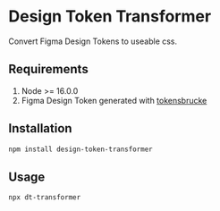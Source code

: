 # Design Token Transformer

Convert Figma Design Tokens to useable css.

## Requirements

1. Node >= 16.0.0
2. Figma Design Token generated with [tokensbrucke](https://www.figma.com/community/plugin/1254538877056388290/tokensbrucke)

## Installation

```bash
npm install design-token-transformer
```

## Usage

```bash
npx dt-transformer
```
